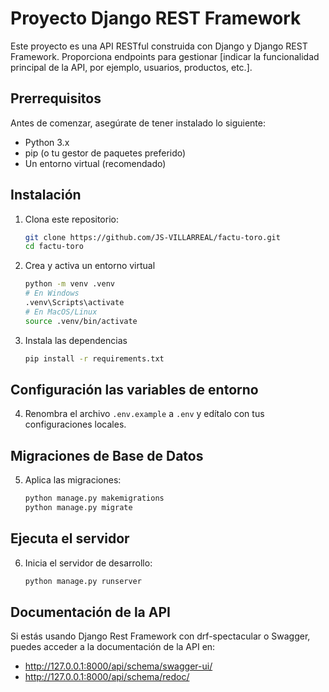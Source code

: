 # Proyecto Django REST Framework

Este proyecto es una API RESTful construida con Django y Django REST Framework. Proporciona endpoints para gestionar [indicar la funcionalidad principal de la API, por ejemplo, usuarios, productos, etc.].

## Prerrequisitos

Antes de comenzar, asegúrate de tener instalado lo siguiente:

- Python 3.x
- pip (o tu gestor de paquetes preferido)
- Un entorno virtual (recomendado)

## Instalación

1. Clona este repositorio:

   ```bash
   git clone https://github.com/JS-VILLARREAL/factu-toro.git
   cd factu-toro

   ```

2. Crea y activa un entorno virtual

   ```bash
   python -m venv .venv
   # En Windows
   .venv\Scripts\activate
   # En MacOS/Linux
   source .venv/bin/activate

   ```

3. Instala las dependencias

   ```bash
   pip install -r requirements.txt

   ```

## Configuración las variables de entorno

4. Renombra el archivo `.env.example` a `.env` y edítalo con tus configuraciones locales.

## Migraciones de Base de Datos

5. Aplica las migraciones:

   ```bash
   python manage.py makemigrations
   python manage.py migrate

   ```

## Ejecuta el servidor

6. Inicia el servidor de desarrollo:

   ```bash
   python manage.py runserver

   ```

## Documentación de la API

Si estás usando Django Rest Framework con drf-spectacular o Swagger, puedes acceder a la documentación de la API en:

- http://127.0.0.1:8000/api/schema/swagger-ui/
- http://127.0.0.1:8000/api/schema/redoc/
